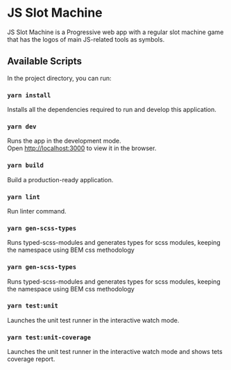 # JS Slot Machine

JS Slot Machine is a Progressive web app with a regular slot machine game that has the logos of main JS-related tools as symbols.

## Available Scripts

In the project directory, you can run:

### `yarn install`

Installs all the dependencies required to run and develop this application.

### `yarn dev`

Runs the app in the development mode.\
Open [http://localhost:3000](http://localhost:3000) to view it in the browser.

### `yarn build`

Build a production-ready application.

### `yarn lint`

Run linter command.

### `yarn gen-scss-types`

Runs typed-scss-modules and generates types for scss modules, keeping the namespace using BEM css methodology

### `yarn gen-scss-types`

Runs typed-scss-modules and generates types for scss modules, keeping the namespace using BEM css methodology

### `yarn test:unit`

Launches the unit test runner in the interactive watch mode.
### `yarn test:unit-coverage`

Launches the unit test runner in the interactive watch mode and shows tets coverage report.